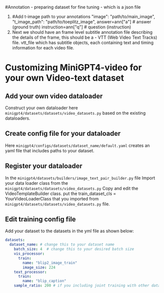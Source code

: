#Annotation - preparing dataset for fine tuning - which is a json file

1. #Add t-image path to your annotations
  "image": "path/to/main_image",
  "t_image_path": "path/to/toeplitz_image",
  answer=ann["a"] # answer (ground truth)
  instruction=ann["q"] # question (instruction)
2. Next we should have an frame level subtitle annotation file describing the details of the frame, this should be a - VTT (Web Video Text Tracks) file. vtt_file which has subtitle objects, each containing text and timing information for each video file.

# Customizing MiniGPT4-video for your own Video-text dataset

## Add your own video dataloader 
Construct your own dataloader here `minigpt4/datasets/datasets/video_datasets.py` based on the existing dataloaders.

## Create config file for your dataloader
Here `minigpt4/configs/datasets/dataset_name/default.yaml` creates an yaml file that includes paths to your dataset.


## Register your dataloader
In the `minigpt4/datasets/builders/image_text_pair_builder.py` file
Import your data loader class from the `minigpt4/datasets/datasets/video_datasets.py` 
Copy and edit the VideoTemplateBuilder class.
put the train_dataset_cls = YourVideoLoaderClass that you imported from `minigpt4/datasets/datasets/video_datasets.py` file.

## Edit training config file 
Add your dataset to the datasets in the yml file as shown below:
```yaml
datasets:
  dataset_name: # change this to your dataset name
    batch_size: 4  # change this to your desired batch size
    vis_processor:
      train:
        name: "blip2_image_train"
        image_size: 224
    text_processor:
      train:
        name: "blip_caption"
    sample_ratio: 200 # if you including joint training with other datasets, you can set the sample ratio here
```

